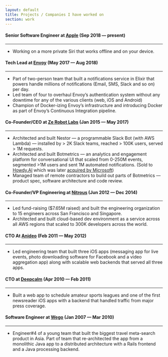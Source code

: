 ```yaml
---
layout: default
title: Projects / Companies I have worked on
section: work
---
```


#### Senior Software Engineer at [Apple](https://apple.com) (Sep 2018 &mdash; present)
* * *

* Working on a more private Siri that works offline and on your device.

#### Tech Lead at [Envoy](https://envoy.com) (May 2017 &mdash; Aug 2018)
* * *

* Part of two-person team that built a notifications service in Elixir that powers
handle millions of notifications (Email, SMS, Slack and so on) per day.
* Led team of four to overhaul Envoy’s authentication system without any downtime
for any of the various clients (web, iOS and Android)
* Champion of Docker-izing Envoy’s infrastructure and introducing Docker as part of
Envoy’s Continuous Integration pipeline.


#### Co-Founder/CEO at [Ze Robot Labs](https://zerobotlabs.com) (Jan 2015 &mdash; May 2017)
* * *

* Architected and built Nestor — a programmable Slack Bot (with AWS Lambda) —
installed by > 2K Slack teams, reached > 100K users, served > 1M requests.
* Architected and built Botmetrics — an analytics and engagement platform for
conversational UI that scaled from 0-250M events, segmented >1M users and sent
1M automated notifications. (Sold to [Howdy.AI](https://techcrunch.com/2017/07/11/bot-metrics-howdy/) which was later [acquired by Microsoft](https://www.businessinsider.com/microsoft-acquires-xoxco-howdy-slack-2018-11))
* Managed team of remote contractors to build out parts of Botmetrics — product
spec, software architecture and code review.

#### Co-Founder/VP Engineering at [Nitrous](https://nitrous.io) (Jun 2012 &mdash; Dec 2014)
* * *

* Led fund-raising ($7.65M raised) and built the engineering organization to 15
engineers across San Francisco and Singapore.
* Architected and built cloud-based dev environment as a service across all AWS
regions that scaled to 300K developers across the world.


#### CTO At [Anideo](http://anideo.com) (Feb 2011 &mdash; May 2012)
* * *

* Led engineering team that built three iOS apps (messaging app for live events,
photo downloading software for Facebook and a video aggregation app) along with
scalable web backends that served all three apps.

#### CTO at [Deepcalm](https://deepcalm.com) (Apr 2010 &mdash; Feb 2011)
* * *

* Built a web app to schedule amateur sports leagues and one of the first newsreader
iOS apps with a backend that handled traffic from major press coverage.

#### Software Engineer at [Wego](https://wego.com) (Jan 2007 &mdash; Mar 2010)
* * *

* Engineer#4 of a young team that built the biggest travel meta-search product in
Asia. Part of team that re-architected the app from a monolithic Java app to a
distributed architecture with a Rails frontend and a Java processing backend.
